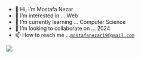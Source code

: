 - 👋 Hi, I’m Mostafa Nezar
- 👀 I’m interested in ... Web
- 🌱 I’m currently learning ... Computer Science
- 💞️ I’m looking to collaborate on ... 2024
- 📫 How to reach me ...<code>mostafanezar19@gmail.com</code>

<!---
mostafanezar22/mostafanezar22 is a ✨ special ✨ repository because its `README.md` (this file) appears on your GitHub profile.
You can click the Preview link to take a look at your changes.
--->
<img src="https://camo.githubusercontent.com/140204239cd0dda1fd4200544361abdcb4c11a71d02d3d5322894e15a16c7338/68747470733a2f2f692e70696e696d672e636f6d2f6f726967696e616c732f33662f37652f34652f33663765346566663763393665396665346238623462316666336637626462352e676966" data-canonical-src="https://i.pinimg.com/originals/3f/7e/4e/3f7e4eff7c96e9fe4b8b4b1ff3f7bdb5.gif" style="max-width: 100%; display: inline-block;" data-target="animated-image.originalImage">